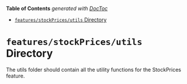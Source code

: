 <!-- START doctoc generated TOC please keep comment here to allow auto update -->
<!-- DON'T EDIT THIS SECTION, INSTEAD RE-RUN doctoc TO UPDATE -->

**Table of Contents** _generated with [DocToc](https://github.com/thlorenz/doctoc)_

- [`features/stockPrices/utils` Directory](#featuresstockpricesutils-directory)

<!-- END doctoc generated TOC please keep comment here to allow auto update -->

# `features/stockPrices/utils` Directory

The utils folder should contain all the utility functions for the StockPrices feature.
